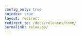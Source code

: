 ```yaml
---
config_only: true
noindex: true
layout: redirect
redirect_to: /docs/releases/home/
permalink: releases/
---
```

